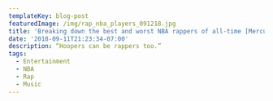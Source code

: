 ```yaml
---
templateKey: blog-post
featuredImage: /img/rap_nba_players_091218.jpg
title: 'Breaking down the best and worst NBA rappers of all-time [Mercury News]'
date: '2018-09-11T21:23:34-07:00'
description: “Hoopers can be rappers too.”
tags:
  - Entertainment
  - NBA
  - Rap
  - Music
---
```



